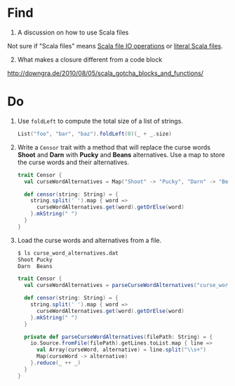 # Find

1. A discussion on how to use Scala files

  Not sure if "Scala files" means
  [Scala file IO operations](http://www.javacodegeeks.com/2011/10/scala-tutorial-scalaiosource-accessing.html)
  or [literal Scala files](http://www.scala-lang.org/old/node/166).

2. What makes a closure different from a code block

  http://downgra.de/2010/08/05/scala_gotcha_blocks_and_functions/

# Do

1. Use `foldLeft` to compute the total size of a list of strings.

    ```Scala
    List("foo", "bar", "baz").foldLeft(0)(_ + _.size)
    ```

2. Write a `Censor` trait with a method that will replace the curse words
   **Shoot** and **Darn** with **Pucky** and **Beans** alternatives. Use a map
   to store the curse words and their alternatives.

    ```Scala
    trait Censor {
      val curseWordAlternatives = Map("Shoot" -> "Pucky", "Darn" -> "Beans")

      def censor(string: String) = {
        string.split(' ').map { word =>
          curseWordAlternatives.get(word).getOrElse(word)
        }.mkString(" ")
      }
    }
    ```

3. Load the curse words and alternatives from a file.

    ```Bash
    $ ls curse_word_alternatives.dat
    Shoot Pucky
    Darn  Beans
    ```

    ```Scala
    trait Censor {
      val curseWordAlternatives = parseCurseWordAlternatives("curse_word_alternatives.dat")

      def censor(string: String) = {
        string.split(' ').map { word =>
          curseWordAlternatives.get(word).getOrElse(word)
        }.mkString(" ")
      }

      private def parseCurseWordAlternatives(filePath: String) = {
        io.Source.fromFile(filePath).getLines.toList.map { line =>
          val Array(curseWord, alternative) = line.split("\\s+")
          Map(curseWord -> alternative)
        }.reduce(_ ++ _)
      }
    }
    ```

